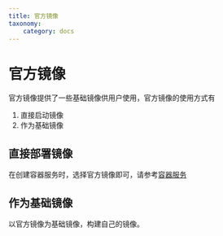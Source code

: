 ```yaml
---
title: 官方镜像
taxonomy:
    category: docs
---
```


# 官方镜像

官方镜像提供了一些基础镜像供用户使用，官方镜像的使用方式有
1. 直接启动镜像
2. 作为基础镜像

## 直接部署镜像 ##
在创建容器服务时，选择官方镜像即可，请参考[容器服务](../container-services)

## 作为基础镜像 ##
以官方镜像为基础镜像，构建自己的镜像。